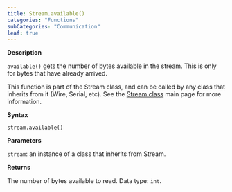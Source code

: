 ```yaml
---
title: Stream.available()
categories: "Functions"
subCategories: "Communication"
leaf: true
---
```


**Description**

`available()` gets the number of bytes available in the stream. This is
only for bytes that have already arrived.

This function is part of the Stream class, and can be called by any
class that inherits from it (Wire, Serial, etc). See the [Stream
class](../../stream) main page for more information.

**Syntax**

`stream.available()`

**Parameters**

`stream`: an instance of a class that inherits from Stream.

**Returns**

The number of bytes available to read. Data type: `int`.

